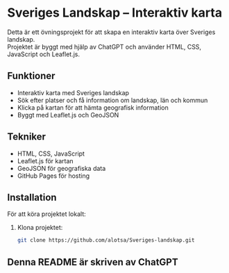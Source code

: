 # Sveriges Landskap – Interaktiv karta

Detta är ett övningsprojekt för att skapa en interaktiv karta över Sveriges landskap.  
Projektet är byggt med hjälp av ChatGPT och använder HTML, CSS, JavaScript och Leaflet.js.

## Funktioner
- Interaktiv karta med Sveriges landskap
- Sök efter platser och få information om landskap, län och kommun
- Klicka på kartan för att hämta geografisk information
- Byggt med Leaflet.js och GeoJSON

## Tekniker
- HTML, CSS, JavaScript
- Leaflet.js för kartan
- GeoJSON för geografiska data
- GitHub Pages för hosting

## Installation
För att köra projektet lokalt:
1. Klona projektet:
   ```sh
   git clone https://github.com/alotsa/Sveriges-landskap.git

## Denna README är skriven av ChatGPT
